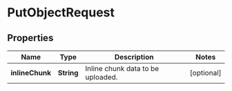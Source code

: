 

# PutObjectRequest


## Properties

| Name | Type | Description | Notes |
|------------ | ------------- | ------------- | -------------|
|**inlineChunk** | **String** | Inline chunk data to be uploaded. |  [optional] |



